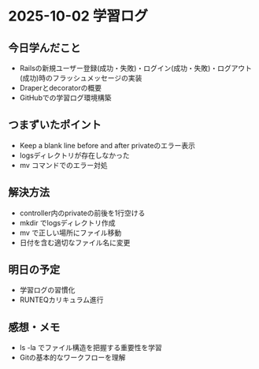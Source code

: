 # 2025-10-02 学習ログ

## 今日学んだこと
- Railsの新規ユーザー登録(成功・失敗)・ログイン(成功・失敗)・ログアウト(成功)時のフラッシュメッセージの実装
- Draperとdecoratorの概要
- GitHubでの学習ログ環境構築

## つまずいたポイント
- Keep a blank line before and after privateのエラー表示
- logsディレクトリが存在しなかった
- mv コマンドでのエラー対処

## 解決方法
- controller内のprivateの前後を1行空ける
- mkdir でlogsディレクトリ作成
- mv で正しい場所にファイル移動
- 日付を含む適切なファイル名に変更

## 明日の予定
- 学習ログの習慣化
- RUNTEQカリキュラム進行

## 感想・メモ
- ls -la でファイル構造を把握する重要性を学習
- Gitの基本的なワークフローを理解
